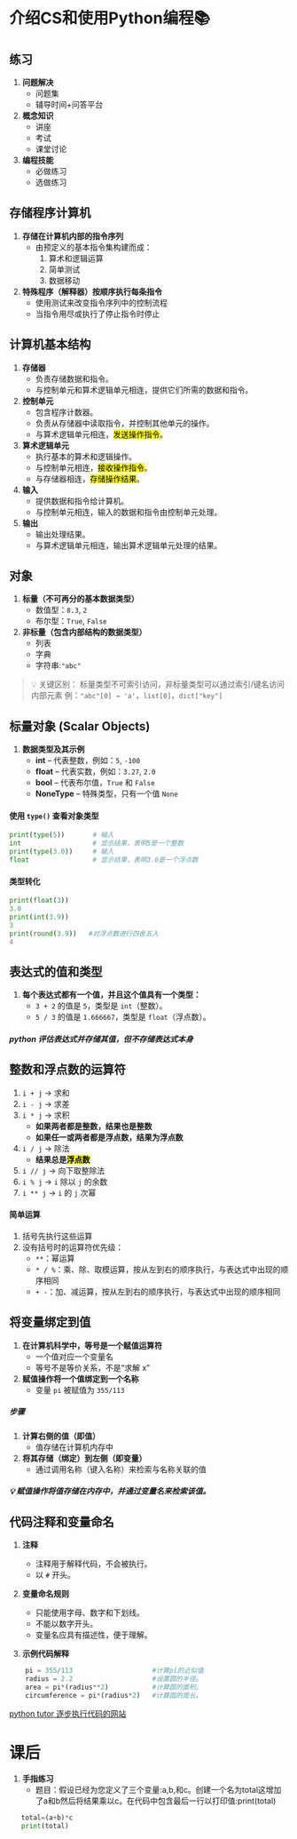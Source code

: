 # 介绍CS和使用Python编程:books:
## 练习
  1. **问题解决**
      - 问题集
      - 辅导时间+问答平台
  2. **概念知识** 
      - 讲座
      - 考试
      - 课堂讨论
  3. **编程技能** 
      - 必做练习
      - 选做练习
## 存储程序计算机
  1. **存储在计算机内部的指令序列**
     - 由预定义的基本指令集构建而成：
       1. 算术和逻辑运算
       2. 简单测试
       3. 数据移动
  2. **特殊程序（解释器）按顺序执行每条指令**
     - 使用测试来改变指令序列中的控制流程
     - 当指令用尽或执行了停止指令时停止
## 计算机基本结构
 1. **存储器**
     - 负责存储数据和指令。
     - 与控制单元和算术逻辑单元相连，提供它们所需的数据和指令。
 2. **控制单元**
     - 包含程序计数器。
     - 负责从存储器中读取指令，并控制其他单元的操作。
     - 与算术逻辑单元相连，<mark>发送操作指令</mark>。
 3. **算术逻辑单元**
     - 执行基本的算术和逻辑操作。
     - 与控制单元相连，<mark>接收操作指令</mark>。
     - 与存储器相连，<mark>存储操作结果</mark>。
 4. **输入**
     - 提供数据和指令给计算机。
     - 与控制单元相连，输入的数据和指令由控制单元处理。
 5. **输出**
     - 输出处理结果。
     - 与算术逻辑单元相连，输出算术逻辑单元处理的结果。
## 对象
  1. **标量（不可再分的基本数据类型）**
     - 数值型：`8.3`, `2`
     - 布尔型：`True`, `False`
  2. **非标量（包含内部结构的数据类型）**
     - 列表
     - 字典
     - 字符串:`"abc"`
> 💡 关键区别：
> 标量类型不可索引访问，非标量类型可以通过索引/键名访问内部元素
> 例：`"abc"[0] → 'a'`，`list[0]`，`dict["key"]`
## 标量对象 (Scalar Objects)
  1. **数据类型及其示例**
     - **int** – 代表整数，例如：`5`, `-100`
     - **float** – 代表实数，例如：`3.27`, `2.0`
     - **bool** – 代表布尔值，`True` 和 `False`
     - **NoneType** – 特殊类型，只有一个值 `None`
#### 使用 `type()` 查看对象类型
```python
print(type(5))       # 输入
int                  # 显示结果，表明5是一个整数
print(type(3.0))     # 输入
float                # 显示结果，表明3.0是一个浮点数
```
#### 类型转化
```python
print(float(3))
3.0
print(int(3.9))
3
print(round(3.9))   #对浮点数进行四舍五入
4
```
## 表达式的值和类型
  1. **每个表达式都有一个值，并且这个值具有一个类型：**
     - `3 + 2` 的值是 `5`，类型是 `int`（整数）。
     - `5 / 3` 的值是 `1.666667`，类型是 `float`（浮点数）。
  ##### python 评估表达式并存储其值，但不存储表达式本身
## 整数和浮点数的运算符
1. `i + j` → 求和
2. `i - j` → 求差
3. `i * j` → 求积
   - **如果两者都是整数，结果也是整数**
   - **如果任一或两者都是浮点数，结果为浮点数**
4. `i / j` → 除法
     - **结果总是<mark>浮点数</mark>**
5. `i // j` → 向下取整除法
6. `i % j` → `i` 除以 `j` 的余数
7. `i ** j` → `i` 的 `j` 次幂
#### 简单运算
1. 括号先执行这些运算
2. 没有括号时的运算符优先级：
    - `**`：幂运算
    - `* / %`：乘、除、取模运算，按从左到右的顺序执行，与表达式中出现的顺序相同
    - `+ -`：加、减运算，按从左到右的顺序执行，与表达式中出现的顺序相同
## 将变量绑定到值
1. **在计算机科学中，等号是一个赋值运算符**
     - 一个值对应一个变量名
     - 等号不是等价关系，不是“求解 x”
2. **赋值操作将一个值绑定到一个名称**
   - 变量 `pi` 被赋值为 `355/113`
##### 步骤
1. **计算右侧的值（即值）**
   - 值存储在计算机内存中
2. **将其存储（绑定）到左侧（即变量）**
   - 通过调用名称（键入名称）来检索与名称关联的值
##### 💡 赋值操作将值存储在内存中，并通过变量名来检索该值。
## 代码注释和变量命名
1. **注释**
   - 注释用于解释代码，不会被执行。
   - 以 `#` 开头。

2. **变量命名规则**
   - 只能使用字母、数字和下划线。
   - 不能以数字开头。
   - 变量名应具有描述性，便于理解。
  
3. **示例代码解释**
```python
    pi = 355/113                    #计算pi的近似值
    radius = 2.2                    #设置圆的半径。
    area = pi*(radius**2)           #计算圆的面积。
    circumference = pi*(radius*2)   #计算圆的周长。
```
[python tutor 逐步执行代码的网站](https://pythontutor.com/)

# 课后
1. **手指练习**
   - 题目：假设已经为您定义了三个变量:a,b,和c。创建一个名为total这增加了a和b然后将结果乘以c。在代码中包含最后一行以打印值:print(total)
```python
   total=(a+b)*c
   print(total)
```
